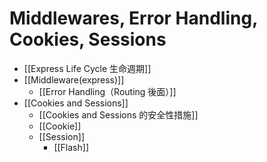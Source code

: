 # Middlewares, Error Handling, Cookies, Sessions
- [[Express Life Cycle 生命週期]]
- [[Middleware(express)]]
	- [[Error Handling（Routing 後面）]]
- [[Cookies and Sessions]]
	- [[Cookies and Sessions 的安全性措施]]
	- [[Cookie]]
	- [[Session]]
		- [[Flash]]